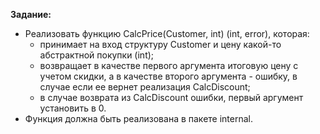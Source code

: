 **Задание:**
- Реализовать функцию CalcPrice(Customer, int) (int, error), которая:
    - принимает на вход структуру Customer и цену какой-то абстрактной покупки (int);
    - возвращает в качестве первого аргумента итоговую цену с учетом скидки, а в качестве второго аргумента - ошибку, в случае если ее вернет реализация CalcDiscount;
    - в случае возврата из CalcDiscount ошибки, первый аргумент установить в 0.
- Функция должна быть реализована в пакете internal.

